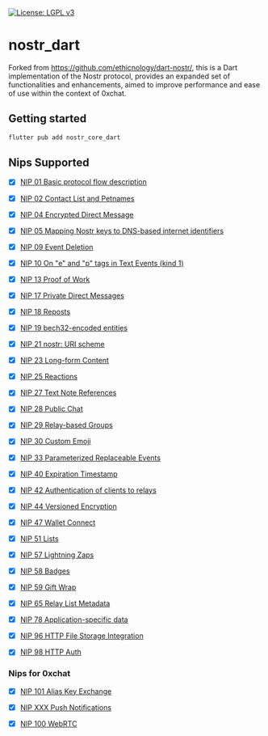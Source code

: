 [![License: LGPL v3](https://img.shields.io/badge/License-LGPL_v3-blue.svg)](https://www.gnu.org/licenses/lgpl-3.0)
# nostr_dart
Forked from https://github.com/ethicnology/dart-nostr/, this is a Dart implementation of the Nostr protocol, provides an expanded set of functionalities and enhancements, aimed to improve performance and ease of use within the context of 0xchat.

## Getting started
```sh
flutter pub add nostr_core_dart 
```

## Nips Supported
- [x] [NIP 01 Basic protocol flow description](https://github.com/nostr-protocol/nips/blob/master/01.md)
- [x] [NIP 02 Contact List and Petnames](https://github.com/nostr-protocol/nips/blob/master/02.md)
- [x] [NIP 04 Encrypted Direct Message](https://github.com/nostr-protocol/nips/blob/master/04.md)
- [x] [NIP 05 Mapping Nostr keys to DNS-based internet identifiers](https://github.com/nostr-protocol/nips/blob/master/05.md)
- [x] [NIP 09 Event Deletion](https://github.com/nostr-protocol/nips/blob/master/09.md)
- [x] [NIP 10 On "e" and "p" tags in Text Events (kind 1)](https://github.com/nostr-protocol/nips/blob/master/10.md)
- [x] [NIP 13 Proof of Work](https://github.com/nostr-protocol/nips/blob/master/13.md)
- [x] [NIP 17 Private Direct Messages](https://github.com/nostr-protocol/nips/blob/master/17.md)
- [x] [NIP 18 Reposts](https://github.com/nostr-protocol/nips/blob/master/18.md)
- [x] [NIP 19 bech32-encoded entities](https://github.com/nostr-protocol/nips/blob/master/19.md)
- [x] [NIP 21 nostr: URI scheme](https://github.com/nostr-protocol/nips/blob/master/21.md)
- [x] [NIP 23 Long-form Content](https://github.com/nostr-protocol/nips/blob/master/23.md)
- [x] [NIP 25 Reactions](https://github.com/nostr-protocol/nips/blob/master/25.md)
- [x] [NIP 27 Text Note References](https://github.com/nostr-protocol/nips/blob/master/27.md)
- [x] [NIP 28 Public Chat](https://github.com/nostr-protocol/nips/blob/master/28.md)
- [x] [NIP 29 Relay-based Groups](https://github.com/nostr-protocol/nips/blob/master/29.md)
- [x] [NIP 30 Custom Emoji](https://github.com/nostr-protocol/nips/blob/master/30.md)
- [x] [NIP 33 Parameterized Replaceable Events](https://github.com/nostr-protocol/nips/blob/master/33.md)
- [x] [NIP 40 Expiration Timestamp](https://github.com/nostr-protocol/nips/blob/master/40.md)
- [x] [NIP 42 Authentication of clients to relays](https://github.com/nostr-protocol/nips/blob/master/42.md)
- [x] [NIP 44 Versioned Encryption](https://github.com/nostr-protocol/nips/blob/master/44.md)
- [x] [NIP 47 Wallet Connect](https://github.com/nostr-protocol/nips/blob/master/47.md)
- [x] [NIP 51 Lists](https://github.com/nostr-protocol/nips/blob/master/51.md)
- [x] [NIP 57 Lightning Zaps](https://github.com/nostr-protocol/nips/blob/master/57.md)
- [x] [NIP 58 Badges](https://github.com/nostr-protocol/nips/blob/master/58.md)
- [x] [NIP 59 Gift Wrap](https://github.com/nostr-protocol/nips/blob/master/59.md)
- [x] [NIP 65 Relay List Metadata](https://github.com/nostr-protocol/nips/blob/master/65.md)
- [x] [NIP 78 Application-specific data](https://github.com/nostr-protocol/nips/blob/master/78.md)
- [x] [NIP 96 HTTP File Storage Integration](https://github.com/nostr-protocol/nips/blob/master/96.md)
- [x] [NIP 98 HTTP Auth](https://github.com/nostr-protocol/nips/blob/master/98.md)


### Nips for 0xchat
- [x] [NIP 101 Alias Key Exchange](https://github.com/water783/nips/blob/nip101/101.md)
- [x] [NIP XXX Push Notifications](https://github.com/0xchat-app/0xchat-core/blob/main/doc/nofitications.md)
- [x] [NIP 100 WebRTC](https://github.com/jacany/nips/blob/webrtc/100.md)


